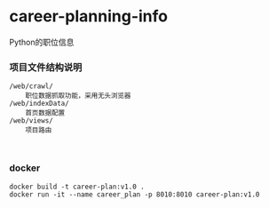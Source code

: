 # career-planning-info
Python的职位信息


### 项目文件结构说明
```text
/web/crawl/
    职位数据抓取功能，采用无头浏览器
/web/indexData/
    首页数据配置
/web/views/
    项目路由



```



### docker 
```shell script
docker build -t career-plan:v1.0 .
docker run -it --name career_plan -p 8010:8010 career-plan:v1.0


```